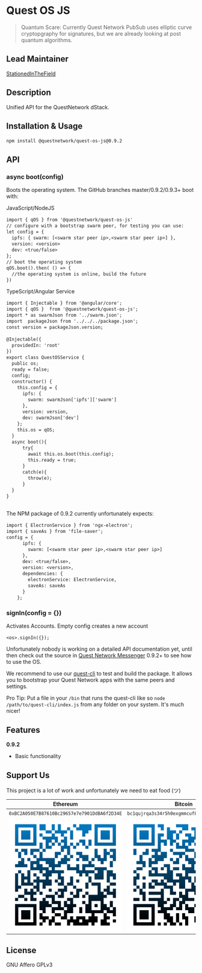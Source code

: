 # Quest OS JS
>Quantum Scare: Currently Quest Network PubSub uses elliptic curve cryptopgraphy for signatures, but we are already looking at post quantum algorithms.

## Lead Maintainer

[StationedInTheField](https://github.com/StationedInTheField)

## Description

Unified API for the QuestNetwork dStack.

## Installation & Usage

``npm install @questnetwork/quest-os-js@0.9.2``

## API


### async boot(config)

Boots the operating system. The GitHub branches master/0.9.2/0.9.3+ boot with:

JavaScript/NodeJS
```
import { qOS } from '@questnetwork/quest-os-js'
// configure with a bootstrap swarm peer, for testing you can use:
let config = {
  ipfs: { swarm: [<swarm star peer ip>,<swarm star peer ip>] },
  version: <version>
  dev: <true/false>
};
// boot the operating system
qOS.boot().then( () => {
  //the operating system is online, build the future
})
```

TypeScript/Angular Service
```
import { Injectable } from '@angular/core';
import { qOS }  from '@questnetwork/quest-os-js';
import * as swarmJson from '../swarm.json';
import  packageJson from '../../../package.json';
const version = packageJson.version;

@Injectable({
  providedIn: 'root'
})
export class QuestOSService {
  public os;
  ready = false;
  config;
  constructor() {
    this.config = {
      ipfs: {
        swarm: swarmJson['ipfs']['swarm']
      },
      version: version,
      dev: swarmJson['dev']
    };
    this.os = qOS;
  }
  async boot(){
      try{
        await this.os.boot(this.config);
        this.ready = true;
      }
      catch(e){
        throw(e);
      }
  }
}
  
```



The NPM package of 0.9.2 currently unfortunately expects: 

```
import { ElectronService } from 'ngx-electron';
import { saveAs } from 'file-saver';
config = {
      ipfs: {
        swarm: [<swarm star peer ip>,<swarm star peer ip>]
      },
      dev: <true/false>,
      version: <version>,
      dependencies: {
        electronService: ElectronService,
        saveAs: saveAs
      }
    };
```

### signIn(config = {})
Activates Accounts. Empty config creates a new account
```
<os>.signIn({});
```

Unfortunately nobody is working on a detailed API documentation yet, until then check out the source in [Quest Network Messenger](https://github.com/QuestNetwork/quest-messenger-js) 0.9.2+ to see how to use the OS.

We recommend to use our [quest-cli](https://github.com/QuestNetwork/quest-cli) to test and build the package. It allows you to bootstrap your Quest Network apps with the same peers and settings.

Pro Tip: Put a file in your `/bin` that runs the quest-cli like so `node /path/to/quest-cli/index.js` from any folder on your system. It's much nicer!

## Features

**0.9.2**
- Basic functionality


## Support Us
This project is a lot of work and unfortunately we need to eat food (ツ)

| Ethereum| Bitcoin |
|---|---|
| `0xBC2A050E7B87610Bc29657e7e7901DdBA6f2D34E` | `bc1qujrqa3s34r5h0exgmmcuf8ejhyydm8wwja4fmq`   |
|  <img src="doc/images/eth-qr.png" >   | <img src="doc/images/btc-qr.png" > |


## License
GNU Affero GPLv3
